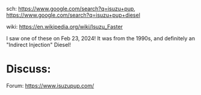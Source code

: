 sch: https://www.google.com/search?q=isuzu+pup, https://www.google.com/search?q=isuzu+pup+diesel

wiki: https://en.wikipedia.org/wiki/Isuzu_Faster

I saw one of these on Feb 23, 2024! It was from the 1990s, and definitely an "Indirect Injection" Diesel!

# Discuss:
Forum: https://www.isuzupup.com/
